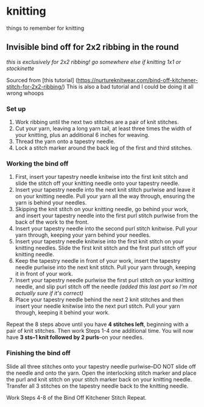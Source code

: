 # knitting
things to remember for knitting


## Invisible bind off for 2x2 ribbing in the round
*this is exclusively for 2x2 ribbing! go somewhere else if knitting 1x1 or stockinette* 

Sourced from [this tutorial] (https://nurtureknitwear.com/bind-off-kitchener-stitch-for-2x2-ribbing/)
This is also a bad tutorial and I could be doing it all wrong whoops

### Set up
1. Work ribbing until the next two stitches are a pair of knit stitches.
2. Cut your  yarn, leaving a long yarn tail, at least three times the width of your knitting, plus an additional 6 inches for weaving.
3. Thread the yarn onto a tapestry needle.
4. Lock a stitch marker around the back leg of the first and third stitches.

### Working the bind off
1. First, insert your tapestry needle knitwise into the first knit stitch and slide the stitch off your knitting needle onto your tapestry needle.
2. Insert your tapestry needle into the next knit stitch purlwise and leave it on your knitting needle. Pull your yarn all the way through, ensuring the yarn is behind your needles.
3. Skipping the knit stitch on your knitting needle, go behind your work, and insert your tapestry needle into the first purl stitch purlwise from the back of the work to the front.
4. Insert your tapestry needle into the second purl stitch knitwise. Pull your yarn through, keeping your yarn behind your needles.
5. Insert your tapestry needle knitwise into the first knit stitch on your knitting needles. Slide the first knit stitch and the first purl stitch off your knitting needle.
6. Keep the tapestry needle in front of your work, insert the tapestry needle purlwise into the next knit stitch. Pull your yarn through, keeping it in front of your work.
7. Insert your tapestry needle purlwise the first purl stitch on your knitting needle, and slip purl stitch off the needle *(added this last part so I'm not actually sure if it's correct)*
8. Place your tapestry needle behind the next 2 knit stitches and then insert your needle knitwise into the next purl stitch. Pull your yarn through, keeping it behind your work.

Repeat the 8 steps above until you have **4 stitches left**, beginning with a pair of knit stitches. Then work Steps 1-4 one additional time. You will now have **3 sts–1 knit followed by 2 purls**–on your needles.

### Finishing the bind off
Slide all three stitches onto your tapestry needle purlwise–DO NOT slide off the needle and onto the yarn. Open the interlocking stitch marker and place the purl and knit stitch on your stitch marker back on your knitting needle. Transfer all 3 stitches on the tapestry needle back to the knitting needle.

Work Steps 4-8 of the Bind Off Kitchener Stitch Repeat.

